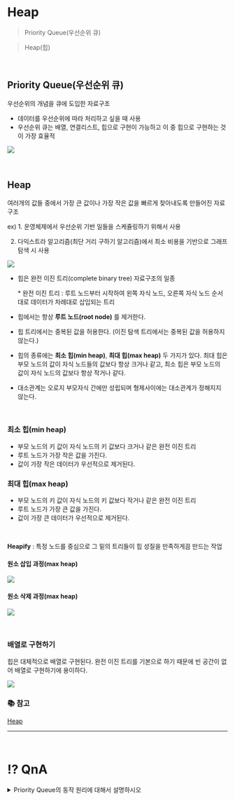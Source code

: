 # Heap

> Priority Queue(우선순위 큐)

> Heap(힙)

<br>

## Priority Queue(우선순위 큐)
우선순위의 개념을 큐에 도입한 자료구조
- 데이터를 우선순위에 따라 처리하고 싶을 때 사용 
- 우선순위 큐는 배열, 연결리스트, 힙으로 구현이 가능하고 이 중 힙으로 구현하는 것이 가장 효율적

![](img/Heap/1.png)

<br>

## Heap
여러개의 값들 중에서 가장 큰 값이나 가장 작은 값을 빠르게 찾아내도록 만들어진 자료구조

ex) 1. 운영체제에서 우선순위 기반 일들을 스케쥴링하기 위해서 사용 

2. 다익스트라 알고리즘(최단 거리 구하기 알고리즘)에서 최소 비용을 기반으로 그래프 탐색 시 사용

![](img/Heap/2.png)


- 힙은 완전 이진 트리(complete binary tree) 자료구조의 일종

    \* 완전 이진 트리 : 루트 노드부터 시작하여 왼쪽 자식 노드, 오른쪽 자식 노드 순서대로 데이터가 차례대로 삽입되는 트리

- 힙에서는 항상 __루트 노드(root node)__ 를 제거한다.

- 힙 트리에서는 중복된 값을 허용한다. (이진 탐색 트리에서는 중복된 값을 허용하지 않는다.)

- 힙의 종류에는 __최소 힙(min heap)__, __최대 힙(max heap)__ 두 가지가 있다. 최대 힙은 부모 노드의 값이 자식 노드들의 값보다 항상 크거나 같고, 최소 힙은 부모 노드의 값이 자식 노드의 값보다 항상 작거나 같다.

- 대소관계는 오로지 부모자식 간에만 성립되며 형제사이에는 대소관계가 정해지지 않는다.

<br>

### 최소 힙(min heap)
- 부모 노드의 키 값이 자식 노드의 키 값보다 크거나 같은 완전 이진 트리
- 루트 노드가 가장 작은 값을 가진다.
- 값이 가장 작은 데이터가 우선적으로 제거된다.

### 최대 힙(max heap)
- 부모 노드의 키 값이 자식 노드의 키 값보다 작거나 같은 완전 이진 트리
- 루트 노드가 가장 큰 값을 가진다.
- 값이 가장 큰 데이터가 우선적으로 제거된다.

<br>

__Heapify__ : 특정 노드를 중심으로 그 밑의 트리들이 힙 성질을 만족하게끔 만드는 작업

#### 원소 삽입 과정(max heap)

![](img/Heap/3.png)

#### 원소 삭제 과정(max heap)

![](img/Heap/4.png)

<br>

### 배열로 구현하기
힙은 대체적으로 배열로 구현된다. 완전 이진 트리를 기본으로 하기 때문에 빈 공간이 없어 배열로 구현하기에 용이하다.

![](img/Heap/5.png)

### 📚 참고

[Heap](https://velog.io/@emplam27/%EC%9E%90%EB%A3%8C%EA%B5%AC%EC%A1%B0-%EA%B7%B8%EB%A6%BC%EC%9C%BC%EB%A1%9C-%EC%95%8C%EC%95%84%EB%B3%B4%EB%8A%94-%ED%9E%99Heap)
<br>


***

<br>

# ⁉️ QnA
<details>
<summary>Priority Queue의 동작 원리에 대해서 설명하시오</summary>
<div markdown="2">       

우선순위 큐는 가장 우선순위가 높은 데이터를 먼저 꺼내기 위해 고안된 자료구조입니다. 우선순위 큐를 구현하기 위해서 힙으로 구현하는 것이 가장 효율적입니다. 힙은 완전 이진 트리의 일종으로 루트 노드가 최대면 최대힙, 최소면 최소힙으로 표현합니다. 힙은 모든 노드가 자신의 자식 노드보다 우선순위가 높다는 성질을 가지고 있어 이 성질을 통해 삽입과 삭제 연산 모두 O(logN)의 시간복잡도를 가지게 되는데 이는 배열, 연결리스트로 구현한 우선순위 큐보다 효율적입니다.

</div>
</details>








